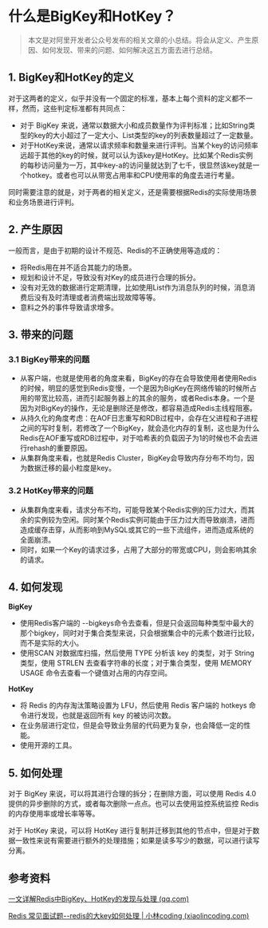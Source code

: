 # 什么是BigKey和HotKey？

> 本文是对阿里开发者公众号发布的相关文章的小总结。将会从定义、产生原因、如何发现、带来的问题、如何解决这五方面去进行总结。

## 1. BigKey和HotKey的定义

对于这两者的定义，似乎并没有一个固定的标准，基本上每个资料的定义都不一样，然而，这些判定标准都有共同点：

- 对于 BigKey 来说，通常以数据大小和成员数量作为评判标准；比如String类型的key的大小超过了一定大小、List类型的key的列表数量超过了一定数量。
- 对于HotKey来说，通常以请求频率和数量来进行评判。当某个key的访问频率远超于其他的key的时候，就可以认为该key是HotKey。比如某个Redis实例的每秒访问量为一万，其中key-a的访问量就达到了七千，很显然该key就是一个hotkey。或者也可以从带宽占用率和CPU使用率的角度去进行考量。

同时需要注意的就是，对于两者的相关定义，还是需要根据Redis的实际使用场景和业务场景进行评判。

## 2. 产生原因

一般而言，是由于初期的设计不规范、Redis的不正确使用等造成的：

- 将Redis用在并不适合其能力的场景。
- 规划和设计不足，导致没有对Key的成员进行合理的拆分。
- 没有对无效的数据进行定期清理，比如使用List作为消息队列的时候，消息消费后没有及时清理或者消费端出现故障等等。
- 意料之外的事件导致请求增多。

## 3. 带来的问题

### 3.1 BigKey带来的问题

- 从客户端，也就是使用者的角度来看，BigKey的存在会导致使用者使用Redis的时候，明显的感觉到Redis变慢，一个是因为BigKey在网络传输的时候所占用的带宽比较高，进而引起服务器上的其余的服务，或者Redis本身。一个是因为对BigKey的操作，无论是删除还是修改，都容易造成Redis主线程阻塞。
- 从持久化的角度考虑：在AOF日志重写和RDB过程中，会存在父进程和子进程之间的写时复制，若修改了一个BigKey，就会造化内存的复制，这也是为什么Redis在AOF重写或RDB过程中，对于哈希表的负载因子为1的时候也不会去进行rehash的重要原因。
- 从集群角度来看，也就是Redis Cluster，BigKey会导致内存分布不均匀，因为数据迁移的最小粒度是key。

### 3.2 HotKey带来的问题

- 从集群角度来看，请求分布不均，可能导致某个Redis实例的压力过大，而其余的实例较为空闲。同时某个Redis实例可能由于压力过大而导致崩溃，进而造成缓存击穿，从而影响到MySQL或其它的一些下流组件，进而造成系统的全面崩溃。
- 同时，如果一个Key的请求过多，占用了大部分的带宽或CPU，则会影响其余的请求。

## 4. 如何发现

**BigKey**

- 使用Redis客户端的 --bigkeys命令去查看，但是只会返回每种类型中最大的那个bigkey，同时对于集合类型来说，只会根据集合中的元素个数进行比较，而不是实际的大小。
- 使用SCAN 对数据库扫描，然后使用 TYPE 分析该 key 的类型，对于 String 类型，使用 STRLEN 去查看字符串的长度；对于集合类型，使用 MEMORY USAGE 命令去查看一个键值对占用的内存空间。

**HotKey**

- 将 Redis 的内存淘汰策略设置为 LFU，然后使用 Redis 客户端的 hotkeys 命令进行发现，也就是返回所有 key 的被访问次数。
- 在业务层进行定位，但是会导致业务层的代码更为复杂，也会降低一定的性能。
- 使用开源的工具。

## 5. 如何处理

对于 BigKey 来说，可以将其进行合理的拆分；在删除方面，可以使用 Redis 4.0 提供的异步删除的方式，或者每次删除一点点。也可以去使用监控系统监控 Redis 的内存使用率或增长率等等。

对于 HotKey 来说，可以将 HotKey 进行复制并迁移到其他的节点中，但是对于数据一致性来说有需要进行额外的处理措施；如果是读多写少的数据，可以进行读写分离。

## 参考资料

[一文详解Redis中BigKey、HotKey的发现与处理 (qq.com)](https://mp.weixin.qq.com/s/FPYE1B839_8Yk1-YSiW-1Q)

[Redis 常见面试题--redis的大key如何处理 | 小林coding (xiaolincoding.com)](https://xiaolincoding.com/redis/base/redis_interview.html#redis-的大-key-如何处理)